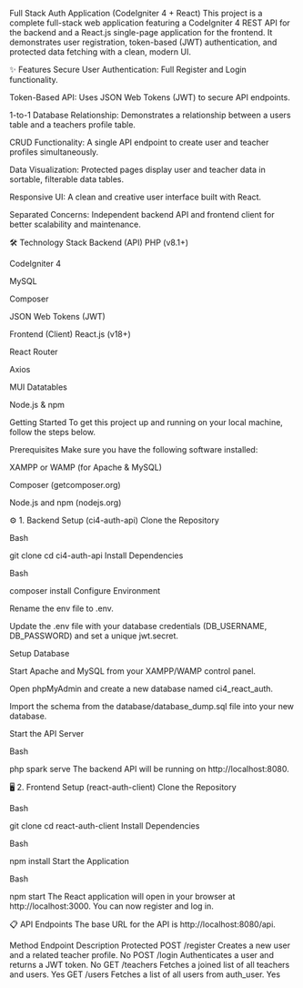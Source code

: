 Full Stack Auth Application (CodeIgniter 4 + React)
This project is a complete full-stack web application featuring a CodeIgniter 4 REST API for the backend and a React.js single-page application for the frontend. It demonstrates user registration, token-based (JWT) authentication, and protected data fetching with a clean, modern UI.

✨ Features
Secure User Authentication: Full Register and Login functionality.

Token-Based API: Uses JSON Web Tokens (JWT) to secure API endpoints.

1-to-1 Database Relationship: Demonstrates a relationship between a users table and a teachers profile table.

CRUD Functionality: A single API endpoint to create user and teacher profiles simultaneously.

Data Visualization: Protected pages display user and teacher data in sortable, filterable data tables.

Responsive UI: A clean and creative user interface built with React.

Separated Concerns: Independent backend API and frontend client for better scalability and maintenance.

🛠️ Technology Stack
Backend (API)
PHP (v8.1+)

CodeIgniter 4

MySQL

Composer

JSON Web Tokens (JWT)

Frontend (Client)
React.js (v18+)

React Router

Axios

MUI Datatables

Node.js & npm


Getting Started
To get this project up and running on your local machine, follow the steps below.

Prerequisites
Make sure you have the following software installed:

XAMPP or WAMP (for Apache & MySQL)

Composer (getcomposer.org)

Node.js and npm (nodejs.org)

⚙️ 1. Backend Setup (ci4-auth-api)
Clone the Repository

Bash

git clone <your-backend-repo-url>
cd ci4-auth-api
Install Dependencies

Bash

composer install
Configure Environment

Rename the env file to .env.

Update the .env file with your database credentials (DB_USERNAME, DB_PASSWORD) and set a unique jwt.secret.

Setup Database

Start Apache and MySQL from your XAMPP/WAMP control panel.

Open phpMyAdmin and create a new database named ci4_react_auth.

Import the schema from the database/database_dump.sql file into your new database.

Start the API Server

Bash

php spark serve
The backend API will be running on http://localhost:8080.

🖥️ 2. Frontend Setup (react-auth-client)
Clone the Repository

Bash

git clone <your-frontend-repo-url>
cd react-auth-client
Install Dependencies

Bash

npm install
Start the Application

Bash

npm start
The React application will open in your browser at http://localhost:3000. You can now register and log in.

📋 API Endpoints
The base URL for the API is http://localhost:8080/api.

Method	Endpoint	Description	Protected
POST	/register	Creates a new user and a related teacher profile.	No
POST	/login	Authenticates a user and returns a JWT token.	No
GET	/teachers	Fetches a joined list of all teachers and users.	Yes
GET	/users	Fetches a list of all users from auth_user.	Yes
